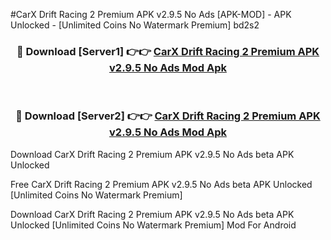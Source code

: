 #CarX Drift Racing 2 Premium APK v2.9.5 No Ads [APK-MOD] - APK Unlocked - [Unlimited Coins No Watermark Premium] bd2s2



<div align="center">

<h3>🔴 Download [Server1] 👉👉 <a href="https://momento.my/?title=CarX_Drift_Racing_2_Premium_APK_v2.9.5_No_Ads">CarX Drift Racing 2 Premium APK v2.9.5 No Ads Mod Apk</a></h3><br>

<h3>🔴 Download [Server2] 👉👉 <a href="https://momento.my/?title=CarX_Drift_Racing_2_Premium_APK_v2.9.5_No_Ads">CarX Drift Racing 2 Premium APK v2.9.5 No Ads Mod Apk</a></h3>
</div>



Download CarX Drift Racing 2 Premium APK v2.9.5 No Ads beta APK Unlocked

Free CarX Drift Racing 2 Premium APK v2.9.5 No Ads beta APK Unlocked [Unlimited Coins No Watermark Premium]

Download CarX Drift Racing 2 Premium APK v2.9.5 No Ads beta APK Unlocked [Unlimited Coins No Watermark Premium] Mod For Android
